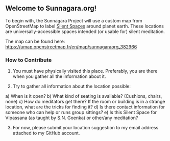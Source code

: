 ## Welcome to Sunnagara.org!

To begin with, the Sunnagara Project will use a custom map from OpenStreetMap to label [Silent Spaces](https://medium.com/siggu/silent-spaces-160d3a44fa3d) around planet earth. These locations are universally-accessible spaces intended (or usable for) silent meditation.

The map can be found here: https://umap.openstreetmap.fr/en/map/sunnagaraorg_382966


### How to Contribute

1. You must have physically visited this place. Preferably, you are there when you gather all the information about it.

2. Try to gather all information about the location possible:

  a) When is it open?
  b) What kind of seating is available? (Cushions, chairs, none)
  c) How do meditators get there? If the room or building is in a strange location, what are the tricks for finding it?
  d) Is there contact information for someone who can help or runs group sittings?
  e) Is this Silent Space for Vipassana (as taught by S.N. Goenka) or other/any meditation?

3. For now, please submit your location suggestion to my email address attached to my GitHub account.
